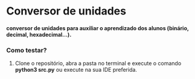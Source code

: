 # Conversor de unidades
#### conversor de unidades para auxiliar o aprendizado dos alunos (binário, decimal, hexadecimal...). 

### Como testar?

1. Clone o repositório, abra a pasta no terminal e execute o comando **python3 src.py** ou execute na sua IDE preferida.


